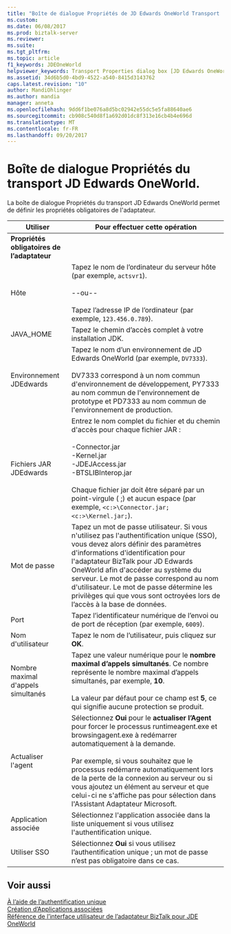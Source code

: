 ```yaml
---
title: "Boîte de dialogue Propriétés de JD Edwards OneWorld Transport | Documents Microsoft"
ms.custom: 
ms.date: 06/08/2017
ms.prod: biztalk-server
ms.reviewer: 
ms.suite: 
ms.tgt_pltfrm: 
ms.topic: article
f1_keywords: JDEOneWorld
helpviewer_keywords: Transport Properties dialog box [JD Edwards OneWorld adapters]
ms.assetid: 34d6b5d0-4bd9-4522-a540-8415d3143762
caps.latest.revision: "10"
author: MandiOhlinger
ms.author: mandia
manager: anneta
ms.openlocfilehash: 9dd6f1be076a8d5bc02942e55dc5e5fa88640ae6
ms.sourcegitcommit: cb908c540d8f1a692d01dc8f313e16cb4b4e696d
ms.translationtype: MT
ms.contentlocale: fr-FR
ms.lasthandoff: 09/20/2017
---
```

# <a name="jd-edwards-oneworld-transport-properties-dialog-box"></a>Boîte de dialogue Propriétés du transport JD Edwards OneWorld.
La boîte de dialogue Propriétés du transport JD Edwards OneWorld permet de définir les propriétés obligatoires de l'adaptateur.  
  
|Utiliser|Pour effectuer cette opération|  
|--------------|----------------|  
|**Propriétés obligatoires de l’adaptateur**||  
|Hôte|Tapez le nom de l’ordinateur du serveur hôte (par exemple, `actsvr1`).<br /><br /> --ou--<br /><br /> Tapez l’adresse IP de l’ordinateur (par exemple, `123.456.0.789`).|  
|JAVA_HOME|Tapez le chemin d’accès complet à votre installation JDK.|  
|Environnement JDEdwards|Tapez le nom d’un environnement de JD Edwards OneWorld (par exemple, `DV7333`).<br /><br /> DV7333 correspond à un nom commun d'environnement de développement, PY7333 au nom commun de l'environnement de prototype et PD7333 au nom commun de l'environnement de production.|  
|Fichiers JAR JDEdwards|Entrez le nom complet du fichier et du chemin d'accès pour chaque fichier JAR :<br /><br /> -Connector.jar<br />-Kernel.jar<br />-JDEJAccess.jar<br />-BTSLIBInterop.jar<br /><br /> Chaque fichier jar doit être séparé par un point-virgule ( ;) et aucun espace (par exemple, `<c:>\Connector.jar;<c:>\Kernel.jar;`).|  
|Mot de passe|Tapez un mot de passe utilisateur. Si vous n'utilisez pas l'authentification unique (SSO), vous devez alors définir des paramètres d'informations d'identification pour l'adaptateur BizTalk pour JD Edwards OneWorld afin d'accéder au système du serveur. Le mot de passe correspond au nom d'utilisateur. Le mot de passe détermine les privilèges qui que vous sont octroyées lors de l’accès à la base de données.|  
|Port|Tapez l’identificateur numérique de l’envoi ou de port de réception (par exemple, `6009`).|  
|Nom d'utilisateur|Tapez le nom de l’utilisateur, puis cliquez sur **OK**.|  
|Nombre maximal d'appels simultanés|Tapez une valeur numérique pour le **nombre maximal d’appels simultanés**. Ce nombre représente le nombre maximal d’appels simultanés, par exemple, **10**.<br /><br /> La valeur par défaut pour ce champ est **5**, ce qui signifie aucune protection se produit.|  
|Actualiser l'agent|Sélectionnez **Oui** pour le **actualiser l’Agent** pour forcer le processus runtimeagent.exe et browsingagent.exe à redémarrer automatiquement à la demande.<br /><br /> Par exemple, si vous souhaitez que le processus redémarre automatiquement lors de la perte de la connexion au serveur ou si vous ajoutez un élément au serveur et que celui-ci ne s'affiche pas pour sélection dans l'Assistant Adaptateur Microsoft.|  
|Application associée|Sélectionnez l'application associée dans la liste uniquement si vous utilisez l'authentification unique.|  
|Utiliser SSO|Sélectionnez **Oui** si vous utilisez l’authentification unique ; un mot de passe n’est pas obligatoire dans ce cas.|  
  
## <a name="see-also"></a>Voir aussi  
 [À l’aide de l’authentification unique](../core/using-single-sign-on3.md)   
 [Création d’Applications associées](../core/creating-affiliate-applications3.md)   
 [Référence de l’interface utilisateur de l’adaptateur BizTalk pour JDE OneWorld](../core/ui-reference-for-biztalk-adapter-for-jde-oneworld.md)